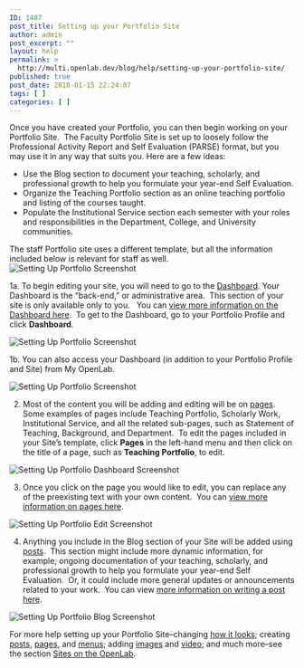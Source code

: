 ```yaml
---
ID: 1487
post_title: Setting up your Portfolio Site
author: admin
post_excerpt: ""
layout: help
permalink: >
  http://multi.openlab.dev/blog/help/setting-up-your-portfolio-site/
published: true
post_date: 2018-01-15 22:24:07
tags: [ ]
categories: [ ]
---
```

Once you have created your Portfolio, you can then begin working on your Portfolio Site.  The Faculty Portfolio Site is set up to loosely follow the Professional Activity Report and Self Evaluation (PARSE) format, but you may use it in any way that suits you. Here are a few ideas:
<ul>
 	<li>Use the Blog section to document your teaching, scholarly, and professional growth to help you formulate your year-end Self Evaluation.</li>
 	<li>Organize the Teaching Portfolio section as an online teaching portfolio and listing of the courses taught.</li>
 	<li>Populate the Institutional Service section each semester with your roles and responsibilities in the Department, College, and University communities.</li>
</ul>
The staff Portfolio site uses a different template, but all the information included below is relevant for staff as well.

<img class="alignnone wp-image-4733 size-full" src="https://openlab.citytech.cuny.edu/wp-content/uploads/2013/01/PortfolioSite_1.png" sizes="(max-width: 1044px) 100vw, 1044px" srcset="https://openlab.citytech.cuny.edu/wp-content/uploads/2013/01/PortfolioSite_1.png 1044w, https://openlab.citytech.cuny.edu/wp-content/uploads/2013/01/PortfolioSite_1-300x203.png 300w, https://openlab.citytech.cuny.edu/wp-content/uploads/2013/01/PortfolioSite_1-1024x693.png 1024w" alt="Setting Up Portfolio Screenshot" />

1a. To begin editing your site, you will need to go to the <a title="What is the Site Dashboard?" href="https://openlab.citytech.cuny.edu/blog/help/what-is-the-site-dashboard/">Dashboard</a>. Your Dashboard is the “back-end,” or administrative area.  This section of your site is only available only to you.   You can <a title="What is the Site Dashboard?" href="https://openlab.citytech.cuny.edu/blog/help/what-is-the-site-dashboard/">view more information on the Dashboard here</a>.  To get to the Dashboard, go to your Portfolio Profile and click <strong>Dashboard</strong>.

<img class="alignnone wp-image-36833 size-full" src="https://openlab.citytech.cuny.edu/wp-content/uploads/2013/01/portfolio_site2.png" sizes="(max-width: 1200px) 100vw, 1200px" srcset="https://openlab.citytech.cuny.edu/wp-content/uploads/2013/01/portfolio_site2.png 1200w, https://openlab.citytech.cuny.edu/wp-content/uploads/2013/01/portfolio_site2-300x209.png 300w, https://openlab.citytech.cuny.edu/wp-content/uploads/2013/01/portfolio_site2-1024x712.png 1024w, https://openlab.citytech.cuny.edu/wp-content/uploads/2013/01/portfolio_site2-32x22.png 32w" alt="Setting Up Portfolio Screenshot" />

1b. You can also access your Dashboard (in addition to your Portfolio Profile and Site) from My OpenLab.

<img class="alignnone wp-image-36835 size-full" src="https://openlab.citytech.cuny.edu/wp-content/uploads/2013/01/portfolio_site3.png" sizes="(max-width: 1200px) 100vw, 1200px" srcset="https://openlab.citytech.cuny.edu/wp-content/uploads/2013/01/portfolio_site3.png 1200w, https://openlab.citytech.cuny.edu/wp-content/uploads/2013/01/portfolio_site3-300x196.png 300w, https://openlab.citytech.cuny.edu/wp-content/uploads/2013/01/portfolio_site3-1024x667.png 1024w, https://openlab.citytech.cuny.edu/wp-content/uploads/2013/01/portfolio_site3-32x21.png 32w" alt="Setting Up Portfolio Screenshot" />

2. Most of the content you will be adding and editing will be on <a href="https://openlab.citytech.cuny.edu/blog/help/creating-pages-on-your-site/">pages</a>.  Some examples of pages include Teaching Portfolio, Scholarly Work, Institutional Service, and all the related sub-pages, such as Statement of Teaching, Background, and Department.  To edit the pages included in your Site’s template, click <strong>Pages</strong> in the left-hand menu and then click on the title of a page, such as <strong>Teaching Portfolio</strong>, to edit.

<img class="alignnone wp-image-4735 size-full" src="https://openlab.citytech.cuny.edu/wp-content/uploads/2013/01/PortfolioSite_3.png" sizes="(max-width: 1415px) 100vw, 1415px" srcset="https://openlab.citytech.cuny.edu/wp-content/uploads/2013/01/PortfolioSite_3.png 1415w, https://openlab.citytech.cuny.edu/wp-content/uploads/2013/01/PortfolioSite_3-300x156.png 300w, https://openlab.citytech.cuny.edu/wp-content/uploads/2013/01/PortfolioSite_3-1024x534.png 1024w" alt="Setting Up Portfolio Dashboard Screenshot" />

3. Once you click on the page you would like to edit, you can replace any of the preexisting text with your own content.  You can <a href="https://openlab.citytech.cuny.edu/blog/help/creating-pages-on-your-site/">view more information on pages here</a>.

<img class="alignnone wp-image-4737 size-full" src="https://openlab.citytech.cuny.edu/wp-content/uploads/2013/01/PortfolioSite_4.png" sizes="(max-width: 1409px) 100vw, 1409px" srcset="https://openlab.citytech.cuny.edu/wp-content/uploads/2013/01/PortfolioSite_4.png 1409w, https://openlab.citytech.cuny.edu/wp-content/uploads/2013/01/PortfolioSite_4-300x142.png 300w, https://openlab.citytech.cuny.edu/wp-content/uploads/2013/01/PortfolioSite_4-1024x486.png 1024w" alt="Setting Up Portfolio Edit Screenshot" />

4. Anything you include in the Blog section of your Site will be added using <a href="https://openlab.citytech.cuny.edu/blog/help/writing-a-post/">posts</a>.  This section might include more dynamic information, for example, ongoing documentation of your teaching, scholarly, and professional growth to help you formulate your year-end Self Evaluation.  Or, it could include more general updates or announcements related to your work.  You can view <a href="https://openlab.citytech.cuny.edu/blog/help/writing-a-post/">more information on writing a post here</a>.

<img class="alignnone wp-image-4739 size-full" src="https://openlab.citytech.cuny.edu/wp-content/uploads/2013/01/PortfolioSite_5.png" sizes="(max-width: 1013px) 100vw, 1013px" srcset="https://openlab.citytech.cuny.edu/wp-content/uploads/2013/01/PortfolioSite_5.png 1013w, https://openlab.citytech.cuny.edu/wp-content/uploads/2013/01/PortfolioSite_5-300x196.png 300w" alt="Setting Up Portfolio Blog Screenshot" />

For more help setting up your Portfolio Site–changing <a href="https://openlab.citytech.cuny.edu/blog/help/changing-the-appearance-of-your-site-with-themes/">how it looks</a>; creating <a href="https://openlab.citytech.cuny.edu/blog/help/writing-a-post/">posts</a>, <a href="https://openlab.citytech.cuny.edu/blog/help/creating-pages-on-your-site/">pages</a>, and <a href="https://openlab.citytech.cuny.edu/blog/help/changing-the-menu-on-your-site/">menus</a>; adding <a href="https://openlab.citytech.cuny.edu/blog/help/adding-images-to-your-site/">images</a> and <a href="https://openlab.citytech.cuny.edu/blog/help/adding-video-to-your-site/">video</a>; and much more–see the section <a href="https://openlab.citytech.cuny.edu/blog/help/help-category/sites-on-the-openlab/">Sites on the OpenLab</a>.